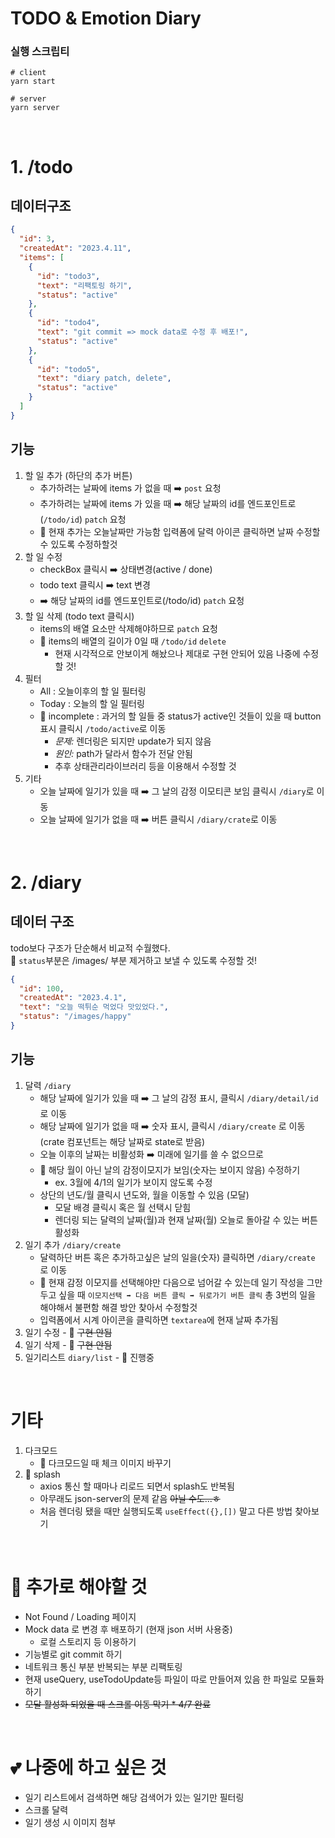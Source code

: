 # TODO & Emotion Diary

### 실행 스크립티

```
# client
yarn start

# server
yarn server
```

<br>

# 1. /todo

## 데이터구조

```json
{
  "id": 3,
  "createdAt": "2023.4.11",
  "items": [
    {
      "id": "todo3",
      "text": "리팩토링 하기",
      "status": "active"
    },
    {
      "id": "todo4",
      "text": "git commit => mock data로 수정 후 배포!",
      "status": "active"
    },
    {
      "id": "todo5",
      "text": "diary patch, delete",
      "status": "active"
    }
  ]
}
```

## 기능

1. 할 일 추가 (하단의 추가 버튼)
   - 추가하려는 날짜에 items 가 없을 때 ➡️ `post` 요청
   - 추가하려는 날짜에 items 가 있을 때 ➡️ 해당 날짜의 id를 엔드포인트로(`/todo/id`) `patch` 요청
   - 🌟 현재 추가는 오늘날짜만 가능함 입력폼에 달력 아이콘 클릭하면 날짜 수정할 수 있도록 수정하할것
2. 할 일 수정
   - checkBox 클릭시 ➡️ 상태변경(active / done)
   - todo text 클릭시 ➡️ text 변경
   - ➡️ 해당 날짜의 id를 엔드포인트로(/todo/id) `patch` 요청
3. 할 일 삭제 (todo text 클릭시)
   - items의 배열 요소만 삭제해야하므로 `patch` 요청
   - 🌟 items의 배열의 길이가 0일 때 `/todo/id` `delete`
     - 현재 시각적으로 안보이게 해놨으나 제대로 구현 안되어 있음 나중에 수정할 것!
4. 필터
   - All : 오늘이후의 할 일 필터링
   - Today : 오늘의 할 일 필터링
   - 🌟 incomplete : 과거의 할 일들 중 status가 active인 것들이 있을 때 button 표시 클릭시 `/todo/active`로 이동
     - _문제:_ 렌더링은 되지만 update가 되지 않음
     - _원인:_ path가 달라서 함수가 전달 안됨
     - 추후 상태관리라이브러리 등을 이용해서 수정할 것
5. 기타
   - 오늘 날짜에 일기가 있을 때 ➡️ 그 날의 감정 이모티콘 보임 클릭시 `/diary`로 이동
   - 오늘 날짜에 일기가 없을 때 ➡️ 버튼 클릭시 `/diary/crate`로 이동

<br>

# 2. /diary

## 데이터 구조

todo보다 구조가 단순해서 비교적 수월했다. <br>
🌟 `status`부분은 /images/ 부분 제거하고 보낼 수 있도록 수정할 것!

```json
{
  "id": 100,
  "createdAt": "2023.4.1",
  "text": "오늘 떡튀순 먹었다 맛있었다.",
  "status": "/images/happy"
}
```

## 기능

1. 달력 `/diary`
   - 해당 날짜에 일기가 있을 때 ➡️ 그 날의 감정 표시, 클릭시 `/diary/detail/id` 로 이동
   - 해당 날짜에 일기가 없을 때 ➡️ 숫자 표시, 클릭시 `/diary/create` 로 이동 (crate 컴포넌트는 해당 날짜로 state로 받음)
   - 오늘 이후의 날짜는 비활성화 ➡️ 미래에 일기를 쓸 수 없으므로
   - 🌟 해당 월이 아닌 날의 감정이모지가 보임(숫자는 보이지 않음) 수정하기
     - ex. 3월에 4/1의 일기가 보이지 않도록 수정
   - 상단의 년도/월 클릭시 년도와, 월을 이동할 수 있음 (모달)
     - 모달 배경 클릭시 혹은 월 선택시 닫힘
     - 렌더링 되는 달력의 날짜(월)과 현재 날짜(월) 오늘로 돌아갈 수 있는 버튼 활성화
2. 일기 추가 `/diary/create`
   - 달력하단 버튼 혹은 추가하고싶은 날의 일을(숫자) 클릭하면 `/diary/create` 로 이동
   - 🌟 현재 감정 이모지를 선택해야만 다음으로 넘어갈 수 있는데 일기 작성을 그만 두고 싶을 때 `이모지선택 ➡️ 다음 버튼 클릭 ➡️ 뒤로가기 버튼 클릭` 총 3번의 일을 해야해서 불편함 해결 방안 찾아서 수정할것
   - 입력폼에서 시계 아이콘을 클릭하면 `textarea`에 현재 날짜 추가됨
3. 일기 수정 - 🌟 <text style="text-decoration: line-through;">구현 안됨</text>
4. 일기 삭제 - 🌟 <text style="text-decoration: line-through;">구현 안됨</text>
5. 일기리스트 `diary/list` - 🌟 진행중

<br>

# 기타

1. 다크모드
   - 🌟 다크모드일 때 체크 이미지 바꾸기
2. 🌟 splash
   - axios 통신 할 때마나 리로드 되면서 splash도 반복됨
   - 아무래도 json-server의 문제 같음 <text style="text-decoration: line-through;">아닐 수도...ㅎ</text>
   - 처음 렌더링 됐을 때만 실행되도록 `useEffect({},[])` 말고 다른 방법 찾아보기

<br>

# 🌟 추가로 해야할 것

- Not Found / Loading 페이지
- Mock data 로 변경 후 배포하기 (현재 json 서버 사용중)
  - 로컬 스토리지 등 이용하기
- 기능별로 git commit 하기
- 네트워크 통신 부분 반복되는 부분 리팩토링
- 현재 useQuery, useTodoUpdate등 파일이 따로 만들어져 있음 한 파일로 모듈화 하기
- <text style="text-decoration: line-through;">모달 활성화 되었을 때 스크롤 이동 막기 \* 4/7 완료<text>

<br>

# 💕 나중에 하고 싶은 것

- 일기 리스트에서 검색하면 해당 검색어가 있는 일기만 필터링
- 스크롤 달력
- 일기 생성 시 이미지 첨부
